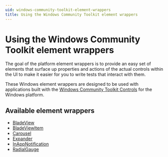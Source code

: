 ```yaml
---
uid: windows-community-toolkit-element-wrappers
title: Using the Windows Community Toolkit element wrappers
---
```


# Using the Windows Community Toolkit element wrappers

The goal of the platform element wrappers is to provide an easy set of elements that surface up properties and actions of the actual controls within the UI to make it easier for you to write tests that interact with them.

These Windows element wrappers are designed to be used with applications built with the [Windows Community Toolkit Controls](https://docs.microsoft.com/en-us/windows/communitytoolkit/) for the Windows platform.

## Available element wrappers

- [BladeView](https://github.com/MADE-Apps/legerity/blob/main/src/Legerity.WCT/BladeView.cs)
- [BladeViewItem](https://github.com/MADE-Apps/legerity/blob/main/src/Legerity.WCT/BladeViewItem.cs)
- [Carousel](https://github.com/MADE-Apps/legerity/blob/main/src/Legerity.WCT/Carousel.cs)
- [Expander](https://github.com/MADE-Apps/legerity/blob/main/src/Legerity.WCT/Expander.cs)
- [InAppNotification](https://github.com/MADE-Apps/legerity/blob/main/src/Legerity.WCT/InAppNotification.cs)
- [RadialGauge](https://github.com/MADE-Apps/legerity/blob/main/src/Legerity.WCT/RadialGauge.cs)
